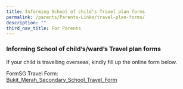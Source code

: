 ```yaml
---
title: Informing School of child's Travel plan forms
permalink: /parents/Parents-Links/travel-plan-forms/
description: ""
third_nav_title: For Parents
---
```

### Informing School of child’s/ward’s Travel plan forms

If your child is travelling overseas, kindly  fill up the online form below.

FormSG Travel Form:  
[Bukit\_Merah\_Secondary\_School\_Travel\_Form](https://go.gov.sg/bmtravelform)
